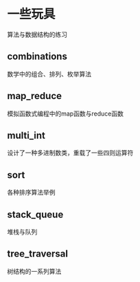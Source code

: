 一些玩具
=====

算法与数据结构的练习


combinations
------------
数学中的组合、排列、枚举算法


map_reduce
------------
模拟函数式编程中的map函数与reduce函数


multi_int
------------
设计了一种多进制数类，重载了一些四则运算符


sort
------------
各种排序算法举例


stack_queue
------------
堆栈与队列


tree_traversal
-------------
树结构的一系列算法
